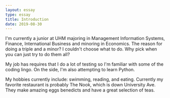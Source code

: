```yaml
---
layout: essay
type: essay
title: Introduction
date: 2019-08-30
---
```


I'm currently a junior at UHM majoring in Management Information Systems, Finance, International Business and minoring in Economics.
The reason for doing a triple and a minor? I couldn't choose what to do. Why pick when you can just try to do them all? 

My job has requires that I do a lot of testing so I'm familiar with some of the coding lingo. On the side, I'm also attempting to learn Python. 

My hobbies currently include: swimming, reading, and eating. Currently my favorite restaurant is probably The Nook, which is down University Ave. They make amazing eggs benedicts and have a great selection of teas.

